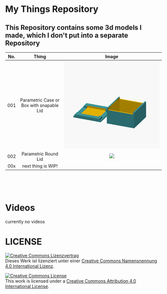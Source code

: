 # __My Things Repository__

## This Repository contains some 3d models I made, which I don't put into a separate Repository



|No. | Thing             |  Image |
|:--:|:---------------:|:------:|
|001| Parametric Case or Box with snapable Lid|![](parametricCase/parametricCase.png)|
|002| Parametric Round Lid |![](parametricLid/parametricLid.png)|
|00x| next thing is WIP! | |

<br>
<br>
<br>

# __Videos__

currently no videos

# LICENSE

<dl>
<a rel="license" href="http://creativecommons.org/licenses/by/4.0/"><img alt="Creative Commons Lizenzvertrag" style="border-width:0" src="https://i.creativecommons.org/l/by/4.0/88x31.png" /></a><br />Dieses Werk ist lizenziert unter einer <a rel="license" href="http://creativecommons.org/licenses/by/4.0/">Creative Commons Namensnennung 4.0 International Lizenz</a>.
</dl>

<dl>
<a rel="license" href="http://creativecommons.org/licenses/by/4.0/"><img alt="Creative Commons License" style="border-width:0" src="https://i.creativecommons.org/l/by/4.0/88x31.png" /></a><br />This work is licensed under a <a rel="license" href="http://creativecommons.org/licenses/by/4.0/">Creative Commons Attribution 4.0 International License</a>.
</dl>
